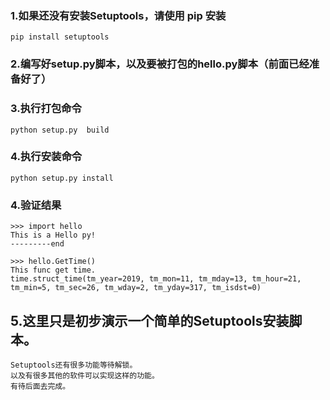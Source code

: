 ### 1.如果还没有安装Setuptools，请使用 pip 安装

```
pip install setuptools
```

### 2.编写好setup.py脚本，以及要被打包的hello.py脚本（前面已经准备好了）

### 3.执行打包命令

```
python setup.py  build
```

### 4.执行安装命令

```
python setup.py install
```

### 4.验证结果

```
>>> import hello
This is a Hello py!
---------end

>>> hello.GetTime()
This func get time.
time.struct_time(tm_year=2019, tm_mon=11, tm_mday=13, tm_hour=21, tm_min=5, tm_sec=26, tm_wday=2, tm_yday=317, tm_isdst=0)
```

## 5.这里只是初步演示一个简单的Setuptools安装脚本。

```
Setuptools还有很多功能等待解锁。
以及有很多其他的软件可以实现这样的功能。
有待后面去完成。
```
